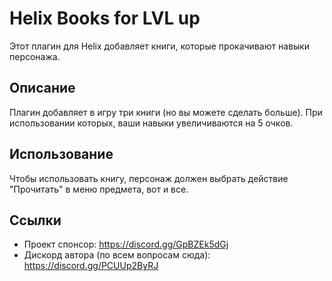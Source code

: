 # Helix Books for LVL up

Этот плагин для Helix добавляет книги, которые прокачивают навыки персонажа.

## Описание

Плагин добавляет в игру три книги (но вы можете сделать больше). При использовании которых, ваши навыки увеличиваются на 5 очков.

## Использование

Чтобы использовать книгу, персонаж должен выбрать действие "Прочитать" в меню предмета, вот и все.

## Ссылки

- Проект спонсор: https://discord.gg/GpBZEk5dGj
- Дискорд автора (по всем вопросам сюда): https://discord.gg/PCUUp2ByRJ

